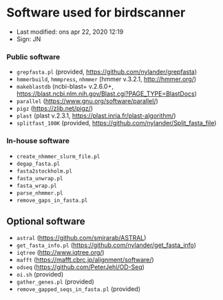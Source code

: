 # Software used for birdscanner

- Last modified: ons apr 22, 2020  12:19
- Sign: JN

### Public software

- `grepfasta.pl` (provided, <https://github.com/nylander/grepfasta>)
- `hmmerbuild`, `hmmpress`, `nhmmer` (hmmer v.3.2.1, <http://hmmer.org/>)
- `makeblastdb` (ncbi-blast+ v.2.6.0+, <https://blast.ncbi.nlm.nih.gov/Blast.cgi?PAGE_TYPE=BlastDocs>)
- `parallel` (<https://www.gnu.org/software/parallel/>)
- `pigz` (<https://zlib.net/pigz/>)
- `plast` (plast v.2.3.1, <https://plast.inria.fr/plast-algorithm/>)
- `splitfast_100K` (provided, <https://github.com/nylander/Split_fasta_file>)

### In-house software 

- `create_nhmmer_slurm_file.pl`
- `degap_fasta.pl`
- `fasta2stockholm.pl`
- `fasta_unwrap.pl`
- `fasta_wrap.pl`
- `parse_nhmmer.pl`
- `remove_gaps_in_fasta.pl`

## Optional software

- `astral` (<https://github.com/smirarab/ASTRAL>)
- `get_fasta_info.pl` (<https://github.com/nylander/get_fasta_info>)
- `iqtree` (<http://www.iqtree.org/>)
- `mafft` (<https://mafft.cbrc.jp/alignment/software/>)
- `odseq` (<https://github.com/PeterJehl/OD-Seq>)
- `oi.sh` (provided)
- `gather_genes.pl` (provided)
- `remove_gapped_seqs_in_fasta.pl` (provided)

